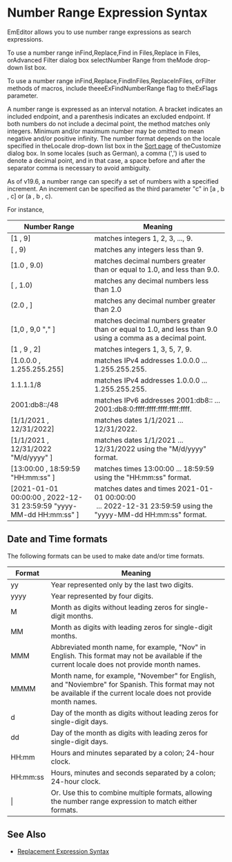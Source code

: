 # Number Range Expression Syntax

EmEditor allows you to use number range expressions as search expressions.

To use a number range inFind,Replace,Find in Files,Replace in Files, orAdvanced Filter dialog box selectNumber Range from theMode drop-down list box.

To use a number range inFind,Replace,FindInFiles,ReplaceInFiles, orFilter methods of macros, include theeeExFindNumberRange flag to theExFlags parameter.

A number range is expressed as an interval notation. A bracket indicates an included endpoint, and a parenthesis indicates an excluded endpoint. If both numbers do not
include a decimal point, the method matches only integers. Minimum and/or maximum number may be omitted to mean negative and/or positive infinity. The number format depends on the locale specified in theLocale drop-down list box in the [Sort page](../../dlg/customize/sort/index) of theCustomize dialog box. In some locales (such as German), a comma (',') is used to denote a decimal point, and in that case, a space before and after the separator comma is necessary to avoid ambiguity.

As of v19.6, a number range can specify a set of numbers with a specified increment. An increment can be specified as the third parameter "c" in \[a , b , c\] or (a , b , c).

For instance,

| Number Range | Meaning |
| --- | --- |
| \[1 , 9\] | matches integers 1, 2, 3, ..., 9. |
| \[ , 9) | matches any integers less than 9. |
| \[1.0 , 9.0) | matches decimal numbers greater than or equal to 1.0, and less than 9.0. |
| \[ , 1.0) | matches any decimal numbers less than 1.0 |
| (2.0 , \] | matches any decimal number greater than 2.0 |
| \[1,0 , 9,0 "," \] | matches decimal numbers greater than or equal to 1.0, and less than 9.0 using a comma as a decimal point. |
| \[1 , 9 , 2\] | matches integers 1, 3, 5, 7, 9. |
| \[1.0.0.0 , 1.255.255.255\] | matches IPv4 addresses 1.0.0.0 ... 1.255.255.255. |
| 1.1.1.1/8 | matches IPv4 addresses 1.0.0.0 ... 1.255.255.255. |
| 2001:db8::/48 | matches IPv6 addresses 2001:db8:: ... 2001:db8:0:ffff:ffff:ffff:ffff:ffff. |
| \[1/1/2021 , 12/31/2022\] | matches dates 1/1/2021 ... 12/31/2022. |
| \[1/1/2021 , 12/31/2022 "M/d/yyyy" \] | matches dates 1/1/2021 ... 12/31/2022 using the "M/d/yyyy" format. |
| \[13:00:00 , 18:59:59 "HH:mm:ss" \] | matches times 13:00:00 ... 18:59:59 using the "HH:mm:ss" format. |
| \[2021-01-01 00:00:00 , 2022-12-31 23:59:59 "yyyy-MM-dd HH:mm:ss" \] | matches dates and times 2021-01-01 00:00:00<br> ... 2022-12-31 23:59:59 using the "yyyy-MM-dd HH:mm:ss" format. |

## Date and Time formats

The following formats can be used to make date and/or time formats.

| Format | Meaning |
| --- | --- |
| yy | Year represented only by the last two digits. |
| yyyy | Year represented by four digits. |
| M | Month as digits without leading zeros for single-digit months. |
| MM | Month as digits with leading zeros for single-digit months. |
| MMM | Abbreviated month name, for example, "Nov" in English. This format may not be available if the current locale does not provide month names. |
| MMMM | Month name, for example, "November" for English, and "Noviembre" for Spanish. This format may not be available if the current locale does not provide month names. |
| d | Day of the month as digits without leading zeros for single-digit days. |
| dd | Day of the month as digits with leading zeros for single-digit days. |
| HH:mm | Hours and minutes separated by a colon; 24-hour clock. |
| HH:mm:ss | Hours, minutes and seconds separated by a colon; 24-hour clock. |
| \| | Or. Use this to combine multiple formats, allowing the number range expression to match either formats. |

## See Also

- [Replacement Expression Syntax](replacement_expression_syntax)
